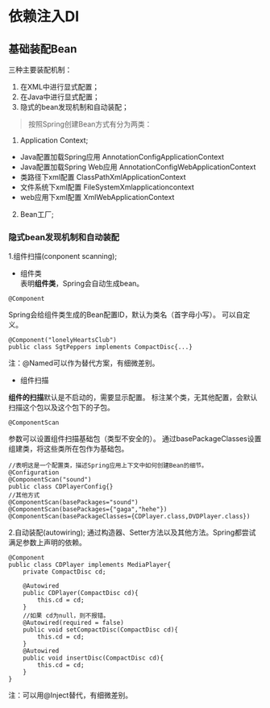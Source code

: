 # 依赖注入DI
## 基础装配Bean
三种主要装配机制：
1. 在XML中进行显式配置；
2. 在Java中进行显式配置；
3. 隐式的bean发现机制和自动装配；

> 按照Spring创建Bean方式有分为两类：
1. Application Context;
- Java配置加载Spring应用 AnnotationConfigApplicationContext
- Java配置加载Spring Web应用 AnnotationConfigWebApplicationContext   
- 类路径下xml配置 ClassPathXmlApplicationContext   
- 文件系统下xml配置 FileSystemXmlapplicationcontext
- web应用下xml配置 XmlWebApplicationContext
2. Bean工厂;

### 隐式bean发现机制和自动装配
1.组件扫描(conponent scanning);

- 组件类 <br>
表明**组件类**，Spring会自动生成bean。
```
@Component
```
Spring会给组件类生成的Bean配置ID，默认为类名（首字母小写）。
可以自定义。
```
@Component("lonelyHeartsClub")
public class SgtPeppers implements CompactDisc{...}
```
注：@Named可以作为替代方案，有细微差别。

- 组件扫描 <br>

**组件的扫描**默认是不启动的，需要显示配置。
标注某个类，无其他配置，会默认扫描这个包以及这个包下的子包。
```
@ComponentScan
```
参数可以设置组件扫描基础包（类型不安全的）。
通过basePackageClasses设置组建类，将这些类所在包作为基础包。
```
//表明这是一个配置类，描述Spring应用上下文中如何创建Bean的细节。
@Configuration
@ComponentScan("sound")
public class CDPlayerConfig{}
//其他方式
@ComponentScan(basePackages="sound")
@ComponentScan(basePackages={"gaga","hehe"})
@ComponentScan(basePackageClasses={CDPlayer.class,DVDPlayer.class})
```
2.自动装配(autowiring);
通过构造器、Setter方法以及其他方法。Spring都尝试满足参数上声明的依赖。
```
@Component
public class CDPlayer implements MediaPlayer{
    private CompactDisc cd;
    
    @Autowired
    public CDPlayer(CompactDisc cd){
        this.cd = cd;
    }
    //如果 cd为null，则不报错。
    @Autowired(required = false)
    public void setCompactDisc(CompactDisc cd){
        this.cd = cd;
    }
    @Autowired
    public void insertDisc(CompactDisc cd){
        this.cd = cd;
    }
}
```
注：可以用@Inject替代，有细微差别。




